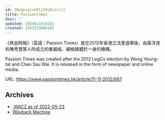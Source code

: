 ```yaml
---
id: 20wqkcglvh8ti59j0cccrjl
title: Passiontimes
desc: ''
updated: 1654011419242
created: 1653371686102
---
```


《熱血時報》（英語：Passion Times）是在2012年香港立法會選舉後，由黃洋達和陳秀慧等人所成立的集報紙、網絡媒體於一身的機構。

Passion Times was created after the 2012 LegCo election by Wong Yeung-tat and Chan Sau Wai. It is released in the form of newspaper and online media.

URL: https://www.passiontimes.hk/article/11-11-2012/687

## Archives

- [.WACZ as of 2022-05-23](https://bafybeiheijm254aewd5hmcucyzqwidvsh52dtufwr3d7exkdfaikygrbqi.ipfs.dweb.link/fixtures/passiontime-05_23_2022.wacz)
- [Wayback Machine](https://web.archive.org/web/*/http://www.passiontimes.hk/4.0/index.php)
